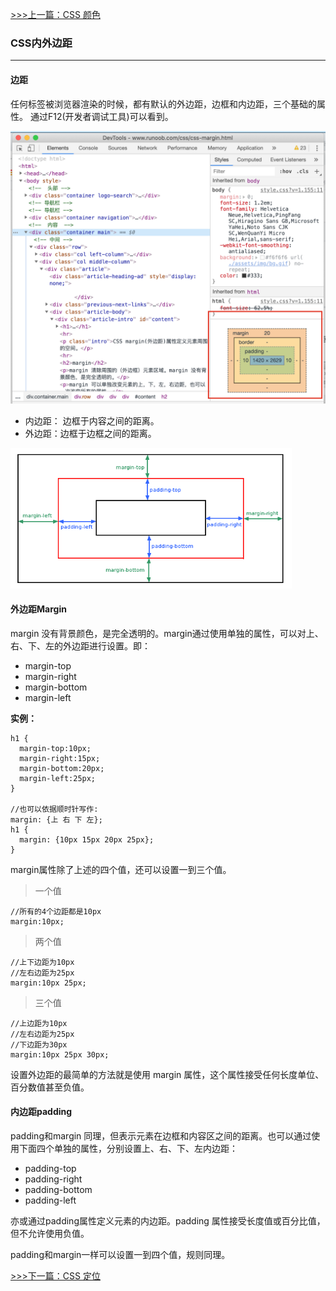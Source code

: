 [>>>上一篇：CSS 颜色](../../lib/CSS/CSS颜色.md)

### CSS内外边距
---
#### 边距
任何标签被浏览器渲染的时候，都有默认的外边距，边框和内边距，三个基础的属性。
通过F12(开发者调试工具)可以看到。

<img src="../../img/margin02.png" width="650"/>  

- 内边距： 边框于内容之间的距离。
- 外边距：边框于边框之间的距离。

<img src="../../img/margin01.png" width="450"/>  

#### 外边距Margin
margin 没有背景颜色，是完全透明的。margin通过使用单独的属性，可以对上、右、下、左的外边距进行设置。即：
- margin-top
- margin-right
- margin-bottom
- margin-left

**实例：**
```
h1 {
  margin-top:10px;
  margin-right:15px;
  margin-bottom:20px;
  margin-left:25px;
}

//也可以依据顺时针写作:
margin: {上 右 下 左};
h1 {
  margin: {10px 15px 20px 25px};
}
```

margin属性除了上述的四个值，还可以设置一到三个值。
> 一个值
```
//所有的4个边距都是10px
margin:10px;
```
> 两个值
```
//上下边距为10px
//左右边距为25px
margin:10px 25px;
```
> 三个值
```
//上边距为10px
//左右边距为25px
//下边距为30px
margin:10px 25px 30px;
```

设置外边距的最简单的方法就是使用 margin 属性，这个属性接受任何长度单位、百分数值甚至负值。

#### 内边距padding
padding和margin 同理，但表示元素在边框和内容区之间的距离。也可以通过使用下面四个单独的属性，分别设置上、右、下、左内边距：
- padding-top
- padding-right
- padding-bottom
- padding-left

亦或通过padding属性定义元素的内边距。padding 属性接受长度值或百分比值，但不允许使用负值。

padding和margin一样可以设置一到四个值，规则同理。

[>>>下一篇：CSS 定位](../../lib/CSS/CSS定位.md)
